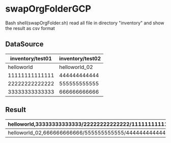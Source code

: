 # swapOrgFolderGCP

Bash shell(swapOrgFolder.sh) read all file in directory "inventory" and show the result as csv format

## DataSource
| inventory/test01 | inventory/test02 |
|--------|--------|
| helloworld | helloworld_02 |
| 11111111111111 | 444444444444 |
| 22222222222222 | 555555555555 |
| 33333333333333 | 666666666666 |

## Result
| helloworld,33333333333333/22222222222222/11111111111111/ |
| ---------------------------------------------------------|
| helloworld_02,666666666666/555555555555/444444444444/ |
